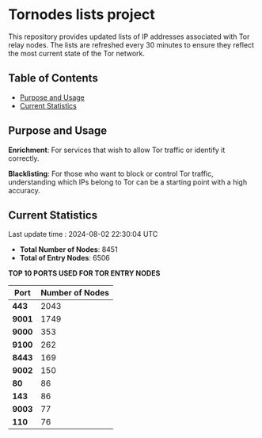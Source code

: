 # Tornodes lists project

This repository provides updated lists of IP addresses associated with Tor relay nodes. The lists are refreshed every 30 minutes to ensure they reflect the most current state of the Tor network.

## Table of Contents

- [Purpose and Usage](#purpose-and-usage)
- [Current Statistics](#current-statistics)


## Purpose and Usage

**Enrichment**: For services that wish to allow Tor traffic or identify it correctly.

**Blacklisting**: For those who want to block or control Tor traffic, understanding which IPs belong to Tor can be a starting point with a high accuracy.

## Current Statistics

Last update time : 2024-08-02 22:30:04 UTC

- **Total Number of Nodes**: 8451
- **Total of Entry Nodes**: 6506

**TOP 10 PORTS USED FOR TOR ENTRY NODES**

| **Port** | **Number of Nodes** |
|------|-----------------|
| **443**   | 2043  |
| **9001**   | 1749  |
| **9000**   | 353  |
| **9100**   | 262  |
| **8443**   | 169  |
| **9002**   | 150  |
| **80**   | 86  |
| **143**   | 86  |
| **9003**   | 77  |
| **110**   | 76  |

